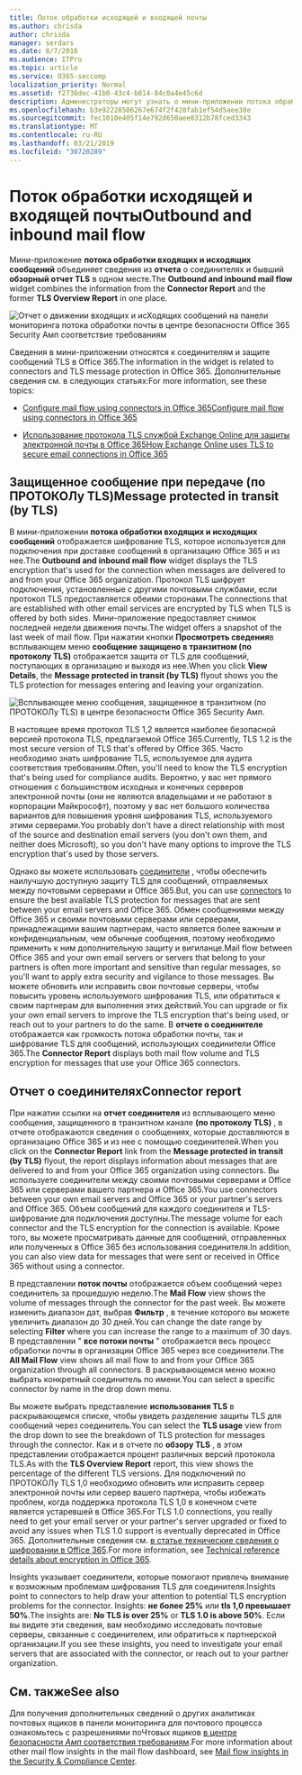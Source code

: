 ```yaml
---
title: Поток обработки исходящей и входящей почты
ms.author: chrisda
author: chrisda
manager: serdars
ms.date: 8/7/2018
ms.audience: ITPro
ms.topic: article
ms.service: O365-seccomp
localization_priority: Normal
ms.assetid: f2738dec-41b0-43c4-b814-84c0a4e45c6d
description: Администраторы могут узнать о мини-приложении потока обработки входящих и исХодящих сообщений на панели мониторинга потока обработки почты в центре безопасности Office 365 Security _Амп_.
ms.openlocfilehash: b3e92228506267e674f2f428fab1ef54d5aee38e
ms.sourcegitcommit: fec1010e405f14e792d650aee0312b78fced3343
ms.translationtype: MT
ms.contentlocale: ru-RU
ms.lasthandoff: 03/21/2019
ms.locfileid: "30720289"
---
```

# <a name="outbound-and-inbound-mail-flow"></a><span data-ttu-id="53b72-103">Поток обработки исходящей и входящей почты</span><span class="sxs-lookup"><span data-stu-id="53b72-103">Outbound and inbound mail flow</span></span>

<span data-ttu-id="53b72-104">Мини-приложение **потока обработки входящих и исходящих сообщений** объединяет сведения из **отчета** о соединителях и бывший **обзорный отчет TLS** в одном месте.</span><span class="sxs-lookup"><span data-stu-id="53b72-104">The **Outbound and inbound mail flow** widget combines the information from the **Connector Report** and the former **TLS Overview Report** in one place.</span></span>

![Отчет о движении входящих и исХодящих сообщений на панели мониторинга потока обработки почты в центре безопасности Office 365 Security _Амп_ соответствие требованиям](media/2c591d1c-bad6-4b72-890e-f8fdfd4f447a.png)

<span data-ttu-id="53b72-106">Сведения в мини-приложении относятся к соединителям и защите сообщений TLS в Office 365.</span><span class="sxs-lookup"><span data-stu-id="53b72-106">The information in the widget is related to connectors and TLS message protection in Office 365.</span></span> <span data-ttu-id="53b72-107">Дополнительные сведения см. в следующих статьях:</span><span class="sxs-lookup"><span data-stu-id="53b72-107">For more information, see these topics:</span></span>

- [<span data-ttu-id="53b72-108">Configure mail flow using connectors in Office 365</span><span class="sxs-lookup"><span data-stu-id="53b72-108">Configure mail flow using connectors in Office 365</span></span>](https://technet.microsoft.com/library/ms.exch.eac.connectorselection.aspx)

- [<span data-ttu-id="53b72-109">Использование протокола TLS службой Exchange Online для защиты электронной почты в Office 365</span><span class="sxs-lookup"><span data-stu-id="53b72-109">How Exchange Online uses TLS to secure email connections in Office 365</span></span>](https://support.office.com/article/4CDE0CDA-3430-4DC0-B489-F2C0736C929F)

## <a name="message-protected-in-transit-by-tls"></a><span data-ttu-id="53b72-110">Защищенное сообщение при передаче (по ПРОТОКОЛу TLS)</span><span class="sxs-lookup"><span data-stu-id="53b72-110">Message protected in transit (by TLS)</span></span>

<span data-ttu-id="53b72-111">В мини-приложении **потока обработки входящих и исходящих сообщений** отображается шифрование TLS, которое используется для подключения при доставке сообщений в организацию Office 365 и из нее.</span><span class="sxs-lookup"><span data-stu-id="53b72-111">The **Outbound and inbound mail flow** widget displays the TLS encryption that's used for the connection when messages are delivered to and from your Office 365 organization.</span></span> <span data-ttu-id="53b72-112">Протокол TLS шифрует подключения, установленные с другими почтовыми службами, если протокол TLS предоставляется обеими сторонами.</span><span class="sxs-lookup"><span data-stu-id="53b72-112">The connections that are established with other email services are encrypted by TLS when TLS is offered by both sides.</span></span> <span data-ttu-id="53b72-113">Мини-приложение предоставляет снимок последней недели движения почты.</span><span class="sxs-lookup"><span data-stu-id="53b72-113">The widget offers a snapshot of the last week of mail flow.</span></span> <span data-ttu-id="53b72-114">При нажатии кнопки **Просмотреть сведения**в всплывающем меню **сообщение защищено в транзитном (по протоколу TLS)** отображается защита от TLS для сообщений, поступающих в организацию и выходя из нее.</span><span class="sxs-lookup"><span data-stu-id="53b72-114">When you click **View Details**, the **Message protected in transit (by TLS)** flyout shows you the TLS protection for messages entering and leaving your organization.</span></span>

![Всплывающее меню сообщения, защищенное в транзитном (по ПРОТОКОЛу TLS) в центре безопасности Office 365 Security _Амп_.](media/825aa74c-413d-4141-8e3c-dfe68ae78eed.png)

<span data-ttu-id="53b72-116">В настоящее время протокол TLS 1,2 является наиболее безопасной версией протокола TLS, предлагаемой Office 365.</span><span class="sxs-lookup"><span data-stu-id="53b72-116">Currently, TLS 1.2 is the most secure version of TLS that's offered by Office 365.</span></span> <span data-ttu-id="53b72-117">Часто необходимо знать шифрование TLS, используемое для аудита соответствия требованиям.</span><span class="sxs-lookup"><span data-stu-id="53b72-117">Often, you'll need to know the TLS encryption that's being used for compliance audits.</span></span> <span data-ttu-id="53b72-118">Вероятно, у вас нет прямого отношения с большинством исходных и конечных серверов электронной почты (они не являются владельцами и не работают в корпорации Майкрософт), поэтому у вас нет большого количества вариантов для повышения уровня шифрования TLS, используемого этими серверами.</span><span class="sxs-lookup"><span data-stu-id="53b72-118">You probably don't have a direct relationship with most of the source and destination email servers (you don't own them, and neither does Microsoft), so you don't have many options to improve the TLS encryption that's used by those servers.</span></span>

<span data-ttu-id="53b72-119">Однако вы можете использовать [соединители](https://technet.microsoft.com/library/ms.exch.eac.connectorselection.aspx) , чтобы обеспечить наилучшую доступную защиту TLS для сообщений, отправляемых между почтовыми серверами и Office 365.</span><span class="sxs-lookup"><span data-stu-id="53b72-119">But, you can use [connectors](https://technet.microsoft.com/library/ms.exch.eac.connectorselection.aspx) to ensure the best available TLS protection for messages that are sent between your email servers and Office 365.</span></span> <span data-ttu-id="53b72-120">Обмен сообщениями между Office 365 и своими почтовыми серверами или серверами, принадлежащими вашим партнерам, часто является более важным и конфиденциальным, чем обычные сообщения, поэтому необходимо применить к ним дополнительную защиту и вигиланце.</span><span class="sxs-lookup"><span data-stu-id="53b72-120">Mail flow between Office 365 and your own email servers or servers that belong to your partners is often more important and sensitive than regular messages, so you'll want to apply extra security and vigilance to those messages.</span></span> <span data-ttu-id="53b72-121">Вы можете обновить или исправить свои почтовые серверы, чтобы повысить уровень используемого шифрования TLS, или обратиться к своим партнерам для выполнения этих действий.</span><span class="sxs-lookup"><span data-stu-id="53b72-121">You can upgrade or fix your own email servers to improve the TLS encryption that's being used, or reach out to your partners to do the same.</span></span> <span data-ttu-id="53b72-122">В **отчете о соединителе** отображается как громкость потока обработки почты, так и шифрование TLS для сообщений, использующих соединители Office 365.</span><span class="sxs-lookup"><span data-stu-id="53b72-122">The **Connector Report** displays both mail flow volume and TLS encryption for messages that use your Office 365 connectors.</span></span>

## <a name="connector-report"></a><span data-ttu-id="53b72-123">Отчет о соединителях</span><span class="sxs-lookup"><span data-stu-id="53b72-123">Connector report</span></span>

<span data-ttu-id="53b72-124">При нажатии ссылки на **отчет соединителя** из всплывающего меню сообщения, защищенного в транзитном канале **(по протоколу TLS)** , в отчете отображаются сведения о сообщениях, которые доставляются в организацию Office 365 и из нее с помощью соединителей.</span><span class="sxs-lookup"><span data-stu-id="53b72-124">When you click on the **Connector Report** link from the **Message protected in transit (by TLS)** flyout, the report displays information about messages that are delivered to and from your Office 365 organization using connectors.</span></span> <span data-ttu-id="53b72-125">Вы используете соединители между своими почтовыми серверами и Office 365 или серверами вашего партнера и Office 365.</span><span class="sxs-lookup"><span data-stu-id="53b72-125">You use connectors between your own email servers and Office 365 or your partner's servers and Office 365.</span></span> <span data-ttu-id="53b72-126">Объем сообщений для каждого соединителя и TLS-шифрование для подключения доступны.</span><span class="sxs-lookup"><span data-stu-id="53b72-126">The message volume for each connector and the TLS encryption for the connection is available.</span></span> <span data-ttu-id="53b72-127">Кроме того, вы можете просматривать данные для сообщений, отправленных или полученных в Office 365 без использования соединителя.</span><span class="sxs-lookup"><span data-stu-id="53b72-127">In addition, you can also view data for messages that were sent or received in Office 365 without using a connector.</span></span>

<span data-ttu-id="53b72-128">В представлении **поток почты** отображается объем сообщений через соединитель за прошедшую неделю.</span><span class="sxs-lookup"><span data-stu-id="53b72-128">The **Mail Flow** view shows the volume of messages through the connector for the past week.</span></span> <span data-ttu-id="53b72-129">Вы можете изменить диапазон дат, выбрав **Фильтр** , в течение которого вы можете увеличить диапазон до 30 дней.</span><span class="sxs-lookup"><span data-stu-id="53b72-129">You can change the date range by selecting **Filter** where you can increase the range to a maximum of 30 days.</span></span> <span data-ttu-id="53b72-130">В представлении " **все потоки почты** " отображается весь процесс обработки почты в организации Office 365 через все соединители.</span><span class="sxs-lookup"><span data-stu-id="53b72-130">The **All Mail Flow** view shows all mail flow to and from your Office 365 organization through all connectors.</span></span> <span data-ttu-id="53b72-131">В раскрывающемся меню можно выбрать конкретный соединитель по имени.</span><span class="sxs-lookup"><span data-stu-id="53b72-131">You can select a specific connector by name in the drop down menu.</span></span>

<span data-ttu-id="53b72-132">Вы можете выбрать представление **использования TLS** в раскрывающемся списке, чтобы увидеть разделение защиты TLS для сообщений через соединитель.</span><span class="sxs-lookup"><span data-stu-id="53b72-132">You can select the **TLS usage** view from the drop down to see the breakdown of TLS protection for messages through the connector.</span></span> <span data-ttu-id="53b72-133">Как и в отчете по **обзору TLS** , в этом представлении отображается процент различных версий протокола TLS.</span><span class="sxs-lookup"><span data-stu-id="53b72-133">As with the **TLS Overview Report** report, this view shows the percentage of the different TLS versions.</span></span> <span data-ttu-id="53b72-134">Для подключений по ПРОТОКОЛу TLS 1,0 необходимо обновить или исправить сервер электронной почты или сервер вашего партнера, чтобы избежать проблем, когда поддержка протокола TLS 1,0 в конечном счете является устаревшей в Office 365.</span><span class="sxs-lookup"><span data-stu-id="53b72-134">For TLS 1.0 connections, you really need to get your email server or your partner's server upgraded or fixed to avoid any issues when TLS 1.0 support is eventually deprecated in Office 365.</span></span> <span data-ttu-id="53b72-135">Дополнительные сведения см. [в статье технические сведения о шифровании в Office 365](https://support.office.com/article/862cbe93-4268-4ef9-ba79-277545ecf221).</span><span class="sxs-lookup"><span data-stu-id="53b72-135">For more information, see [Technical reference details about encryption in Office 365](https://support.office.com/article/862cbe93-4268-4ef9-ba79-277545ecf221).</span></span>

<span data-ttu-id="53b72-136">Insights указывает соединители, которые помогают привлечь внимание к возможным проблемам шифрования TLS для соединителя.</span><span class="sxs-lookup"><span data-stu-id="53b72-136">Insights point to connectors to help draw your attention to potential TLS encryption problems for the connector.</span></span> <span data-ttu-id="53b72-137">Insights: **не более 25%** или **tls 1,0 превышает 50%**.</span><span class="sxs-lookup"><span data-stu-id="53b72-137">The insights are: **No TLS is over 25%** or **TLS 1.0 is above 50%**.</span></span> <span data-ttu-id="53b72-138">Если вы видите эти сведения, вам необходимо исследовать почтовые серверы, связанные с соединителем, или обратиться к партнерской организации.</span><span class="sxs-lookup"><span data-stu-id="53b72-138">If you see these insights, you need to investigate your email servers that are associated with the connector, or reach out to your partner organization.</span></span>

## <a name="see-also"></a><span data-ttu-id="53b72-139">См. также</span><span class="sxs-lookup"><span data-stu-id="53b72-139">See also</span></span>

<span data-ttu-id="53b72-140">Для получения дополнительных сведений о других аналитиках почтовых ящиков в панели мониторинга для почтового процесса ознакомьтесь с разрешениями поЧтовых ящиков [в центре безопасности _Амп_ соответствия требованиям](mail-flow-insights.md).</span><span class="sxs-lookup"><span data-stu-id="53b72-140">For more information about other mail flow insights in the mail flow dashboard, see [Mail flow insights in the Security & Compliance Center](mail-flow-insights.md).</span></span>
